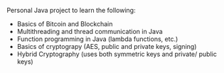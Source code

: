 Personal Java project to learn the following:

- Basics of Bitcoin and Blockchain
- Multithreading and thread communication in Java
- Function programming in Java (lambda functions, etc.)
- Basics of cryptograpy (AES, public and private keys, signing)
- Hybrid Cryptography (uses both symmetric keys and private/ public keys)
